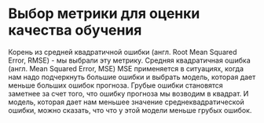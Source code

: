 # Выбор метрики для оценки качества обучения
Корень из средней квадратичной ошибки (англ. Root Mean Squared Error, RMSE) - мы выбрали эту метрику.
Средняя квадратичная ошибка (англ. Mean Squared Error, MSE)
MSE применяется в ситуациях, когда нам надо подчеркнуть большие ошибки и выбрать модель, которая дает меньше больших ошибок прогноза. Грубые ошибки становятся заметнее за счет того, что ошибку прогноза мы возводим в квадрат. И модель, которая дает нам меньшее значение среднеквадратической ошибки, можно сказать, что что у этой модели меньше грубых ошибок.

